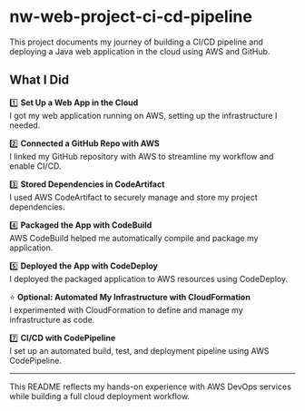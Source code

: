 # nw-web-project-ci-cd-pipeline

This project documents my journey of building a CI/CD pipeline and deploying a Java web application in the cloud using AWS and GitHub.  

## What I Did

1️⃣ **Set Up a Web App in the Cloud**  
I got my web application running on AWS, setting up the infrastructure I needed.  

2️⃣ **Connected a GitHub Repo with AWS**  
I linked my GitHub repository with AWS to streamline my workflow and enable CI/CD.  

3️⃣ **Stored Dependencies in CodeArtifact**  
I used AWS CodeArtifact to securely manage and store my project dependencies.  

4️⃣ **Packaged the App with CodeBuild**  
AWS CodeBuild helped me automatically compile and package my application.  

5️⃣ **Deployed the App with CodeDeploy**  
I deployed the packaged application to AWS resources using CodeDeploy.  

⭐️ **Optional: Automated My Infrastructure with CloudFormation**  
I experimented with CloudFormation to define and manage my infrastructure as code.  

7️⃣ **CI/CD with CodePipeline**  
I set up an automated build, test, and deployment pipeline using AWS CodePipeline.  

---

This README reflects my hands-on experience with AWS DevOps services while building a full cloud deployment workflow.
